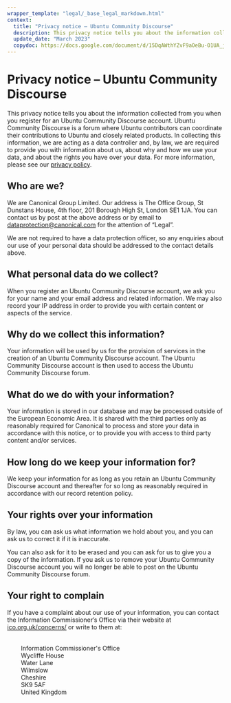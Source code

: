 ```yaml
---
wrapper_template: "legal/_base_legal_markdown.html"
context:
  title: "Privacy notice – Ubuntu Community Discourse"
  description: This privacy notice tells you about the information collected from you when you register for an Ubuntu Community Discourse account. Ubuntu Community Discourse is a forum where Ubuntu contributors can coordinate their contributions to Ubuntu and closely related products. In collecting this information, we are acting as a data controller and, by law, we are required to provide you with information about us, about why and how we use your data, and about the rights you have over your data.
  update_date: "March 2023"
  copydoc: https://docs.google.com/document/d/15DqAWthYZvF9aOeBu-O1UA_jjCplkl1lJsIeV_dER-g/edit#
---
```


# Privacy notice – Ubuntu Community Discourse

This privacy notice tells you about the information collected from you when you register for an Ubuntu Community Discourse account. Ubuntu Community Discourse is a forum where Ubuntu contributors can coordinate their contributions to Ubuntu and closely related products. In collecting this information, we are acting as a data controller and, by law, we are required to provide you with information about us, about why and how we use your data, and about the rights you have over your data. For more information, please see our <a href="/legal/data-privacy">privacy policy</a>.

## Who are we?

We are Canonical Group Limited. Our address is The Office Group, St Dunstans House, 4th floor, 201 Borough High St, London SE1 1JA. You can contact us by post at the above address or by email to <a href="mailto:dataprotection@canonical.com">dataprotection@canonical.com</a> for the attention of “Legal”.

We are not required to have a data protection officer, so any enquiries about our use of your personal data should be addressed to the contact details above.

## What personal data do we collect?

When you register an Ubuntu Community Discourse account, we ask you for your name and your email address and related information. We may also record your IP address in order to provide you with certain content or aspects of the service.

## Why do we collect this information?

Your information will be used by us for the provision of services in the creation of an Ubuntu Community Discourse account. The Ubuntu Community Discourse account is then used to access the Ubuntu Community Discourse forum.

## What do we do with your information?

Your information is stored in our database and may be processed outside of the European Economic Area. It is shared with the third parties only as reasonably required for Canonical to process and store your data in accordance with this notice, or to provide you with access to third party content and/or services.

## How long do we keep your information for?

We keep your information for as long as you retain an Ubuntu Community Discourse account and thereafter for so long as reasonably required in accordance with our record retention policy.

## Your rights over your information

By law, you can ask us what information we hold about you, and you can ask us to correct it if it is inaccurate.

You can also ask for it to be erased and you can ask for us to give you a copy of the information. If you ask us to remove your Ubuntu Community Discourse account you will no longer be able to post on the Ubuntu Community Discourse forum.

## Your right to complain

If you have a complaint about our use of your information, you can contact the Information Commissioner’s Office via their website at <a href="https://ico.org.uk/concerns/">ico.org.uk/concerns/</a> or write to them at:

<div style="margin: 2rem;">
  <p>
    Information Commissioner's Office<br />
    Wycliffe House<br />
    Water Lane<br />
    Wilmslow<br />
    Cheshire<br />
    SK9 5AF<br />
    United Kingdom
  </p>
</div>
